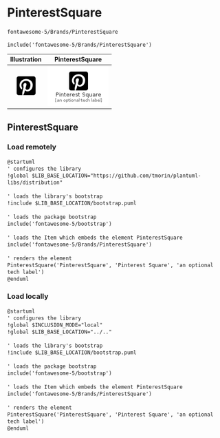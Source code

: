 # PinterestSquare


```text
fontawesome-5/Brands/PinterestSquare
```

```text
include('fontawesome-5/Brands/PinterestSquare')
```



| Illustration | PinterestSquare |
| :---: | :---: |
| ![illustration for Illustration](../../fontawesome-5/Brands/PinterestSquare.png) | ![illustration for PinterestSquare](../../fontawesome-5/Brands/PinterestSquare.Local.png) |




## PinterestSquare

### Load remotely
```plantuml
@startuml
' configures the library
!global $LIB_BASE_LOCATION="https://github.com/tmorin/plantuml-libs/distribution"

' loads the library's bootstrap
!include $LIB_BASE_LOCATION/bootstrap.puml

' loads the package bootstrap
include('fontawesome-5/bootstrap')

' loads the Item which embeds the element PinterestSquare
include('fontawesome-5/Brands/PinterestSquare')

' renders the element
PinterestSquare('PinterestSquare', 'Pinterest Square', 'an optional tech label')
@enduml
```

### Load locally
```plantuml
@startuml
' configures the library
!global $INCLUSION_MODE="local"
!global $LIB_BASE_LOCATION="../.."

' loads the library's bootstrap
!include $LIB_BASE_LOCATION/bootstrap.puml

' loads the package bootstrap
include('fontawesome-5/bootstrap')

' loads the Item which embeds the element PinterestSquare
include('fontawesome-5/Brands/PinterestSquare')

' renders the element
PinterestSquare('PinterestSquare', 'Pinterest Square', 'an optional tech label')
@enduml
```

